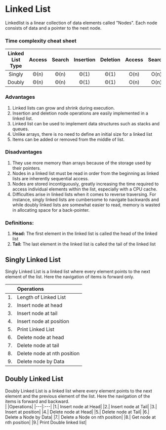 # Linked List 
Linkedlist is a linear collection of data elements called "Nodes". Each node consists of data and a pointer to the next node. 

### Time complexity cheat sheet

|Linked List Type|Access|Search|Insertion|Deletion|Access|Search|Insertion|Deletion|
|:---:|:---:|:---:|:---:|:---:|:---:|:---:|:---:|:---:|
|Singly|Θ(n)|Θ(n)|Θ(1)|Θ(1)|O(n)|O(n)|O(1)|O(1)|O(n)|
|Doubly|Θ(n)|Θ(n)|Θ(1)|Θ(1)|O(n)|O(n)|O(1)|O(1)|O(n)|

### Advantages
1. Linked lists can grow and shrink during execution.  
2. Insertion and deletion node operations are easily implemented in a linked list.
3. Linked list can be used to implement data structures such as stacks and queues.
4. Unlike arrays, there is no need to define an initial size for a linked list 
5. Items can be added or removed from the middle of list.
 
### Disadvantages
1. They use more memory than arrays because of the storage used by their pointers.
2. Nodes in a linked list must be read in order from the beginning as linked lists are inherently sequential access.
3. Nodes are stored incontiguously, greatly increasing the time required to access individual elements within the list, especially with a CPU cache.
4. Difficulties arise in linked lists when it comes to reverse traversing. For instance, singly linked lists are cumbersome to navigate backwards and while doubly linked lists are somewhat easier to read, memory is wasted in allocating space for a back-pointer.

### Definitions:
1. **Head:** The first element in the linked list is called the head of the linked list
2. **Tail:** The last element in the linked list is called the tail of the linked list

## Singly Linked List
Singly Linked List is a linked list where every element points to the next element of the list. Here the navigation of items is forward only.

|   |Operations|
|---|:---|
|1. |Length of Linked List|
|2. |Insert node at head|
|3. |Insert node at tail|
|4. |Insert node at position|
|5. |Print Linked List|
|6. |Delete node at head|
|7. |Delete node at tail|
|8. |Delete node at nth position|
|9. |Delete node by Data|

## Doubly Linked List
Doubly Linked List is a linked list where every element points to the next element and the previous element of the list. Here the navigation of the items is forward and backward.  
|   |Operations|
|---|:---|
|1.| Insert node at Head|
|2.| Insert node at Tail|
|3.| Insert at position|
|4.| Delete node at Head|
|5.| Delete node at Tail|
|6.| Delete a Node by Data|
|7.| Delete a Node on nth position|
|8.| Get node at nth position|
|9.| Print Double linked list|